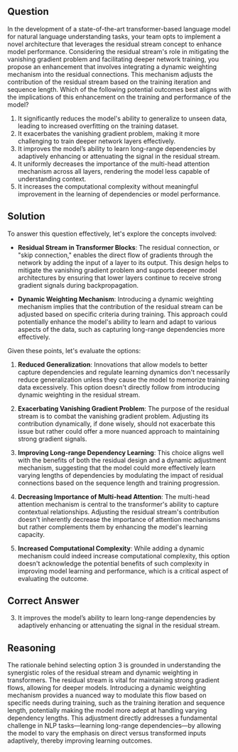 ## Question
In the development of a state-of-the-art transformer-based language model for natural language understanding tasks, your team opts to implement a novel architecture that leverages the residual stream concept to enhance model performance. Considering the residual stream's role in mitigating the vanishing gradient problem and facilitating deeper network training, you propose an enhancement that involves integrating a dynamic weighting mechanism into the residual connections. This mechanism adjusts the contribution of the residual stream based on the training iteration and sequence length. Which of the following potential outcomes best aligns with the implications of this enhancement on the training and performance of the model?

1. It significantly reduces the model's ability to generalize to unseen data, leading to increased overfitting on the training dataset.
2. It exacerbates the vanishing gradient problem, making it more challenging to train deeper network layers effectively.
3. It improves the model’s ability to learn long-range dependencies by adaptively enhancing or attenuating the signal in the residual stream.
4. It uniformly decreases the importance of the multi-head attention mechanism across all layers, rendering the model less capable of understanding context.
5. It increases the computational complexity without meaningful improvement in the learning of dependencies or model performance.

## Solution

To answer this question effectively, let's explore the concepts involved:

- **Residual Stream in Transformer Blocks**: The residual connection, or "skip connection," enables the direct flow of gradients through the network by adding the input of a layer to its output. This design helps to mitigate the vanishing gradient problem and supports deeper model architectures by ensuring that lower layers continue to receive strong gradient signals during backpropagation.

- **Dynamic Weighting Mechanism**: Introducing a dynamic weighting mechanism implies that the contribution of the residual stream can be adjusted based on specific criteria during training. This approach could potentially enhance the model's ability to learn and adapt to various aspects of the data, such as capturing long-range dependencies more effectively.

Given these points, let's evaluate the options:

1. **Reduced Generalization**: Innovations that allow models to better capture dependencies and regulate learning dynamics don't necessarily reduce generalization unless they cause the model to memorize training data excessively. This option doesn't directly follow from introducing dynamic weighting in the residual stream.

2. **Exacerbating Vanishing Gradient Problem**: The purpose of the residual stream is to combat the vanishing gradient problem. Adjusting its contribution dynamically, if done wisely, should not exacerbate this issue but rather could offer a more nuanced approach to maintaining strong gradient signals.

3. **Improving Long-range Dependency Learning**: This choice aligns well with the benefits of both the residual design and a dynamic adjustment mechanism, suggesting that the model could more effectively learn varying lengths of dependencies by modulating the impact of residual connections based on the sequence length and training progression.

4. **Decreasing Importance of Multi-head Attention**: The multi-head attention mechanism is central to the transformer's ability to capture contextual relationships. Adjusting the residual stream's contribution doesn't inherently decrease the importance of attention mechanisms but rather complements them by enhancing the model's learning capacity.

5. **Increased Computational Complexity**: While adding a dynamic mechanism could indeed increase computational complexity, this option doesn't acknowledge the potential benefits of such complexity in improving model learning and performance, which is a critical aspect of evaluating the outcome.

## Correct Answer

3. It improves the model’s ability to learn long-range dependencies by adaptively enhancing or attenuating the signal in the residual stream.

## Reasoning

The rationale behind selecting option 3 is grounded in understanding the synergistic roles of the residual stream and dynamic weighting in transformers. The residual stream is vital for maintaining strong gradient flows, allowing for deeper models. Introducing a dynamic weighting mechanism provides a nuanced way to modulate this flow based on specific needs during training, such as the training iteration and sequence length, potentially making the model more adept at handling varying dependency lengths. This adjustment directly addresses a fundamental challenge in NLP tasks—learning long-range dependencies—by allowing the model to vary the emphasis on direct versus transformed inputs adaptively, thereby improving learning outcomes.